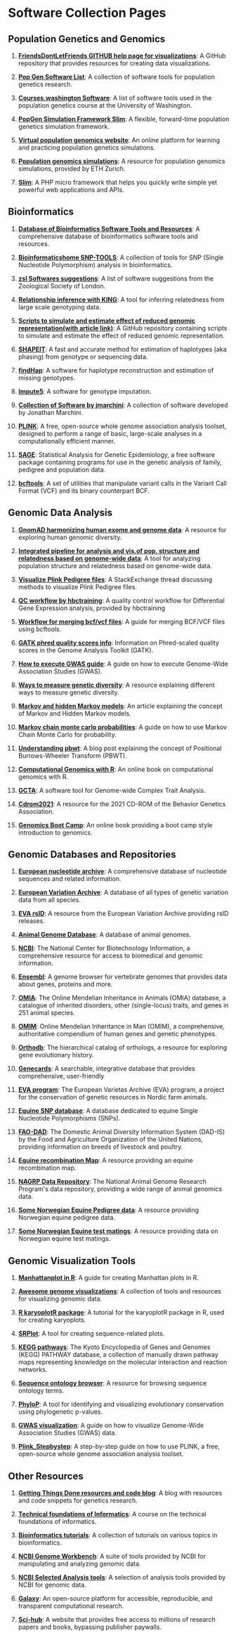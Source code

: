 # Software Collection Pages

## Population Genetics and Genomics

1. **[FriendsDontLetFriends GITHUB help page for visualizations](https://github.com/cxli233/FriendsDontLetFriends)**: A GitHub repository that provides resources for creating data visualizations.

2. **[Pop Gen Software List](http://www.duckdna.org/softwares/)**: A collection of software tools for population genetics research.

3. **[Courses.washington Software](https://courses.washington.edu/popgen/Software.htm)**: A list of software tools used in the population genetics course at the University of Washington.

4. **[PopGen Simulation Framework Slim](https://messerlab.org/slim/)**: A flexible, forward-time population genetics simulation framework.

5. **[Virtual population genomics website](https://virtualbiologylab.org/population-genetics/)**: An online platform for learning and practicing population genetics simulations.

6. **[Population genomics simulations](https://gdc-docs.ethz.ch/UniBS/HS2020/PopGen/site/PopG_Simulation/)**: A resource for population genomics simulations, provided by ETH Zurich.

7. **[Slim](https://www.slimframework.com/docs/v3/)**: A PHP micro framework that helps you quickly write simple yet powerful web applications and APIs.

## Bioinformatics

1. **[Database of Bioinformatics Software Tools and Resources](https://bioinformaticshome.com/db/)**: A comprehensive database of bioinformatics software tools and resources.

2. **[Bioinformaticshome SNP-TOOLS](https://bioinformaticshome.com/tools/SNP-tools.html)**: A collection of tools for SNP (Single Nucleotide Polymorphism) analysis in bioinformatics.

3. **[zsl Softwares suggestions](https://www.zsl.org/about-zsl/resources/software)**: A list of software suggestions from the Zoological Society of London.

4. **[Relationship inference with KING](https://www.kingrelatedness.com/manual.shtml)**: A tool for inferring relatedness from large scale genotyping data.

5. **[Scripts to simulate and estimate effect of reduced genomic representation(with article link)](https://github.com/EluLava/ROHsReducedRep/tree/main)**: A GitHub repository containing scripts to simulate and estimate the effect of reduced genomic representation.

6. **[SHAPEIT](https://odelaneau.github.io/shapeit5/)**: A fast and accurate method for estimation of haplotypes (aka phasing) from genotype or sequencing data.

7. **[findHap](https://www.ars.usda.gov/northeast-area/beltsville-md-barc/beltsville-agricultural-research-center/agil/aip/software/findhap/)**: A software for haplotype reconstruction and estimation of missing genotypes.

8. **[Impute5](https://jmarchini.org/software/#impute-5)**: A software for genotype imputation.

9. **[Collection of Software by jmarchini](https://jmarchini.org/software/)**: A collection of software developed by Jonathan Marchini.

10. **[PLINK](https://www.cog-genomics.org/plink/2.0/)**: A free, open-source whole genome association analysis toolset, designed to perform a range of basic, large-scale analyses in a computationally efficient manner.

11. **[SAGE](http://darwin.cwru.edu/sage/pages/system_requirement.php)**: Statistical Analysis for Genetic Epidemiology, a free software package containing programs for use in the genetic analysis of family, pedigree and population data.

12. **[bcftools](https://samtools.github.io/bcftools/bcftools.html)**: A set of utilities that manipulate variant calls in the Variant Call Format (VCF) and its binary counterpart BCF.

## Genomic Data Analysis

1. **[GnomAD harmonizing human exome and genome data](https://gnomad.broadinstitute.org/)**: A resource for exploring human genomic diversity.

2. **[Integrated pipeline for analysis and vis.of pop. structure and relatedness based on genome-wide data](https://bio.tools/psrelip)**: A tool for analyzing population structure and relatedness based on genome-wide data.

3. **[Visualize Plink Pedigree files](https://bioinformatics.stackexchange.com/questions/4903/visualize-plink-pedigree-files)**: A StackExchange thread discussing methods to visualize Plink Pedigree files.

4. **[QC workflow by hbctraining](https://hbctraining.github.io/DGE_workshop/lessons/03_DGE_QC_analysis.html)**: A quality control workflow for Differential Gene Expression analysis, provided by hbctraining

5. **[Workflow for merging bcf/vcf files](https://www.biocomputix.com/post/how-to-combine-merge-vcf-bcf-files-using-bcftools-merge)**: A guide for merging BCF/VCF files using bcftools.

6. **[GATK phred quality scores info](https://gatk.broadinstitute.org/hc/en-us/articles/360035531872-Phred-scaled-quality-scores)**: Information on Phred-scaled quality scores in the Genome Analysis Toolkit (GATK).

7. **[How to execute GWAS guide](https://github.com/ucdavis-bioinformatics-training/2021-July-Genome-Wide-Association-Studies)**: A guide on how to execute Genome-Wide Association Studies (GWAS).

8. **[Ways to measure genetic diversity](http://agtr.ilri.cgiar.org/quantitative-methods/measuring-genetic-diversity-molecular-data#:~:text=There%20are%20two%20commonly%20used,diversity%20within%20and%20between%20populations.&text=The%20decline%20in%20heterozygosity%20due,known%20as%20the%20fixation%20index.)**: A resource explaining different ways to measure genetic diversity.

9. **[Markov and hidden Markov models](https://towardsdatascience.com/markov-and-hidden-markov-model-3eec42298d75)**: An article explaining the concept of Markov and Hidden Markov models.

10. **[Markov chain monte carlo probabilities](https://machinelearningmastery.com/markov-chain-monte-carlo-for-probability/)**: A guide on how to use Markov Chain Monte Carlo for probability.

11. **[Understanding pbwt](http://alimanfoo.github.io/2016/06/21/understanding-pbwt.html)**: A blog post explaining the concept of Positional Burrows-Wheeler Transform (PBWT).

12. **[Computational Genomics with R](https://compgenomr.github.io/book/)**: An online book on computational genomics with R.

13. **[GCTA](https://yanglab.westlake.edu.cn/software/gcta/#GREML)**: A software tool for Genome-wide Complex Trait Analysis.

14. **[Cdrom2021](https://ibg.colorado.edu/cdrom2021/)**: A resource for the 2021 CD-ROM of the Behavior Genetics Association.

15. **[Genomics Boot Camp](https://genomicsbootcamp.github.io/book/)**: An online book providing a boot camp style introduction to genomics.

## Genomic Databases and Repositories

1. **[European nucleotide archive](https://www.ebi.ac.uk/ena/browser/home)**: A comprehensive database of nucleotide sequences and related information.

2. **[European Variation Archive](https://www.ebi.ac.uk/eva/?RS-Release&releaseVersion=5)**: A database of all types of genetic variation data from all species.

3. **[EVA rsID](https://ftp.ebi.ac.uk/pub/databases/eva/rs_releases/release_5/by_species/)**: A resource from the European Variation Archive providing rsID releases.

4. **[Animal Genome Database](https://www.animalgenome.org/repository/)**: A database of animal genomes.

5. **[NCBI](https://www.ncbi.nlm.nih.gov/)**: The National Center for Biotechnology Information, a comprehensive resource for access to biomedical and genomic information.

6. **[Ensembl](https://www.ensembl.org/index.html)**: A genome browser for vertebrate genomes that provides data about genes, proteins and more.

7. **[OMIA](https://omia.org/home/)**: The Online Mendelian Inheritance in Animals (OMIA) database, a catalogue of inherited disorders, other (single-locus) traits, and genes in 251 animal species.

8. **[OMIM](https://www.omim.org/)**: Online Mendelian Inheritance in Man (OMIM), a comprehensive, authoritative compendium of human genes and genetic phenotypes.

9. **[Orthodb](https://www.orthodb.org/)**: The hierarchical catalog of orthologs, a resource for exploring gene evolutionary history.

10. **[Genecards](https://www.genecards.org/)**: A searchable, integrative database that provides comprehensive, user-friendly

11. **[EVA program](https://www.nordgen.org/en/our-work/nordgen-farm-animals/eva-program/)**: The European Varietas Archive (EVA) program, a project for the conservation of genetic resources in Nordic farm animals.

12. **[Equine SNP database](http://webtom.cabgrid.res.in/eqsnpdb/index.php)**: A database dedicated to equine Single Nucleotide Polymorphisms (SNPs).

13. **[FAO-DAD](https://www.fao.org/dad-is/browse-by-country-and-species/en/)**: The Domestic Animal Diversity Information System (DAD-IS) by the Food and Agriculture Organization of the United Nations, providing information on breeds of livestock and poultry.

14. **[Equine recombination Map](https://osf.io/e72ah/)**: A resource providing an equine recombination map.

15. **[NAGRP Data Repository](https://www.animalgenome.org/repository/)**: The National Animal Genome Research Program's data repository, providing a wide range of animal genomics data.

16. **[Some Norwegian Equine Pedigree data](https://sportsearch.travsport.no/Pages/?modus=2)**: A resource providing Norwegian equine pedigree data.

17. **[Some Norwegian Equine test matings](https://sportords.travsport.no/ords/f?p=135:1:10096673589726:::::)**: A resource providing data on Norwegian equine test matings.


## Genomic Visualization Tools

1. **[Manhattanplot in R](https://r-graph-gallery.com/101_Manhattan_plot.html)**: A guide for creating Manhattan plots in R.

2. **[Awesome genome visualizations](https://cmdcolin.github.io/awesome-genome-visualization/?latest=true)**: A collection of tools and resources for visualizing genomic data.

3. **[R karyoplotR package](https://bernatgel.github.io/karyoploter_tutorial/)**: A tutorial for the karyoplotR package in R, used for creating karyoplots.

4. **[SRPlot](https://www.bioinformatics.com.cn/srplot)**: A tool for creating sequence-related plots.

5. **[KEGG pathways](https://www.genome.jp/kegg/pathway.html)**: The Kyoto Encyclopedia of Genes and Genomes (KEGG) PATHWAY database, a collection of manually drawn pathway maps representing knowledge on the molecular interaction and reaction networks.

6. **[Sequence ontology browser](http://www.sequenceontology.org/miso/current_svn/term/SO:0001583)**: A resource for browsing sequence ontology terms.

7. **[PhyloP](http://compgen.cshl.edu/phast/phyloP-tutorial.php#bcl)**: A tool for identifying and visualizing evolutionary conservation using phylogenetic p-values.
  
8. **[GWAS visualization](https://ucdavis-bioinformatics-training.github.io/2021-July-Genome-Wide-Association-Studies/data_analysis/GWASvisualizations.html)**: A guide on how to visualize Genome-Wide Association Studies (GWAS) data.

9. **[Plink_Stepbystep](https://ucdavis-bioinformatics-training.github.io/2021-July-Genome-Wide-Association-Studies/data_analysis/Plink_Stepbystep)**: A step-by-step guide on how to use PLINK, a free, open-source whole genome association analysis toolset.


## Other Resources

1. **[Getting Things Done resources and code blog](https://gettinggeneticsdone.blogspot.com/)**: A blog with resources and code snippets for genetics research.

2. **[Technical foundations of Informatics](https://info201.github.io/index.html)**: A course on the technical foundations of informatics.

3. **[Bioinformatics tutorials](https://guides.utmb.edu/c.php?g=411466&p=2804096)**: A collection of tutorials on various topics in bioinformatics.

4. **[NCBI Genome Workbench](https://www.ncbi.nlm.nih.gov/tools/gbench/)**: A suite of tools provided by NCBI for manipulating and analyzing genomic data.

5. **[NCBI Selected Analysis tools](https://www.ncbi.nlm.nih.gov/home/analyze/)**: A selection of analysis tools provided by NCBI for genomic data.

6. **[Galaxy](https://usegalaxy.org/)**: An open-source platform for accessible, reproducible, and transparent computational research.

7. **[Sci-hub](https://sci-hub.se/)**: A website that provides free access to millions of research papers and books, bypassing publisher paywalls.
